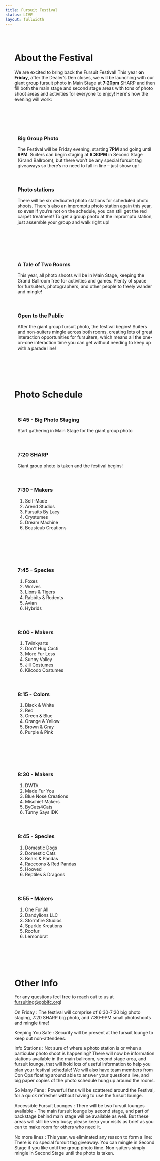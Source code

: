 ```yaml
---
title: Fursuit Festival
status: LIVE
layout: fullwidth
---
```


<div class="one-full bg-one"><div class="page-wrapper" style="padding: 3vw 3vw">

# About the Festival

We are excited to bring back the Fursuit Festival! This year **on Friday**, after the Dealer’s Den closes, we will be launching with our giant group fursuit photo in Main Stage at **7:20pm** SHARP and then fill both the main stage and second stage areas with tons of photo shoot areas and activities for everyone to enjoy! Here's how the evening will work:

</div></div>

<div class="one-full bg-two"><div class="page-wrapper" style="padding: 3vw 3vw">

<div class="one_half" style="padding:10px">

### Big Group Photo

The Festival will be Friday evening, starting **7PM** and going until **9PM**. Suiters can begin staging at **6:30PM** in Second Stage (Grand Ballroom), but there won’t be any special fursuit tag giveaways so there’s no need to fall in line – just show up!

</div>

<div class="one_half" style="padding:10px">

### Photo stations

There will be six dedicated photo stations for scheduled photo shoots. There's also an impromptu photo station again this year, so even if you’re not on the schedule, you can still get the red carpet treatment! To get a group photo at the impromptu station, just assemble your group and walk right up!

</div>

</div></div>


<div class="one-full bg-two"><div class="page-wrapper" style="padding: 3vw 3vw">

<div class="one_half" style="padding:10px">

### A Tale of Two Rooms

This year, all photo shoots will be in Main Stage, keeping the Grand Ballroom free for activities and games. Plenty of space for fursuiters, photographers, and other people to freely wander and mingle!

</div>

<div class="one_half" style="padding:10px">

### Open to the Public

After the giant group fursuit photo, the festival begins! Suiters and non-suiters mingle across both rooms, creating lots of great interaction opportunities for fursuiters, which means all the one-on-one interaction time you can get without needing to keep up with a parade line!

</div>

</div></div>

<div class="one-full bg-three"><div class="page-wrapper" style="padding: 3vw 3vw">

# Photo Schedule

<div class="one_third" style="padding:10px">

### 6:45 - Big Photo Staging
Start gathering in Main Stage for the giant group photo

</div>

<div class="one_third" style="padding:10px">

### 7:20 SHARP
Giant group photo is taken and the festival begins!

</div>

<div class="one_third" style="padding:10px">

### 7:30 - Makers
<ol>
<li>Self-Made</li>
<li>Arend Studios</li>
<li>Fursuits By Lacy</li>
<li>Crystumes</li>
<li>Dream Machine</li>
<li>Beastcub Creations</li>
</ol>

</div>

</div></div>

<div class="one-full bg-three"><div class="page-wrapper" style="padding: 3vw 3vw">

<div class="one_third" style="padding:10px">

### 7:45 - Species
<ol>
<li>Foxes</li>
<li>Wolves</li>
<li>Lions & Tigers</li>
<li>Rabbits & Rodents</li>
<li>Avian</li>
<li>Hybrids</li>
</ol>

</div>

<div class="one_third" style="padding:10px">

### 8:00 - Makers
<ol>
<li>Twinkyarts</li>
<li>Don't Hug Cacti</li>
<li>More Fur Less</li>
<li>Sunny Valley</li>
<li>Jill Costumes</li>
<li>Kilcodo Costumes</li>
</ol>

</div>

<div class="one_third" style="padding:10px">

### 8:15 - Colors
<ol>
<li>Black & White</li>
<li>Red</li>
<li>Green & Blue</li>
<li>Orange & Yellow</li>
<li>Brown & Gray</li>
<li>Purple & Pink</li>
</ol>

</div>

</div></div>

<div class="one-full bg-three"><div class="page-wrapper" style="padding: 3vw 3vw">

<div class="one_third" style="padding:10px">

### 8:30 - Makers
<ol>
<li>DWTA</li>
<li>Made Fur You</li>
<li>Blue Nose Creations</li>
<li>Mischief Makers</li>
<li>ByCats4Cats</li>
<li>Tunny Says IDK</li>
</ol>

</div>

<div class="one_third" style="padding:10px">
  
### 8:45 - Species
<ol>
<li>Domestic Dogs</li>
<li>Domestic Cats</li>
<li>Bears & Pandas</li>
<li>Raccoons & Red Pandas</li>
<li>Hooved</li>
<li>Reptiles & Dragons</li>
</ol>
  
</div>

<div class="one_third" style="padding:10px">

### 8:55 - Makers
<ol>
<li>One Fur All</li>
<li>Dandylions LLC</li>
<li>Stormfire Studios</li>
<li>Sparkle Kreations</li>
<li>Roofur</li>
<li>Lemonbrat</li>
</ol>

</div>

</div></div>

<div class="clear"></div>

<div class="one-full bg-one"><div class="page-wrapper" style="padding: 3vw 3vw">

# Other Info

For any questions feel free to reach out to us at <a href="mailto:fursuiting@goblfc.org">fursuiting@goblfc.org</a>!

<div class="accordion-list">

On Friday
: The festival will comprise of 6:30-7:20 big photo staging, 7:20 SHARP big photo, and 7:30-9PM small photoshoots and mingle time!

Keeping You Safe
: Security will be present at the fursuit lounge to keep out non-attendees.

Info Stations
: Not sure of where a photo station is or when a particular photo shoot is happening? There will now be information stations available in the main ballroom, second stage area, and fursuit lounge, that will hold lots of useful information to help you plan your festival schedule! We will also have team members from Con Ops floating around able to answer your questions live, and big paper copies of the photo schedule hung up around the rooms.

So Many Fans
: Powerful fans will be scattered around the Festival, for a quick refresher without having to use the fursuit lounge.

Accessible Fursuit Lounges
: There will be two fursuit lounges available - The main fursuit lounge by second stage, and part of backstage behind main stage will be available as well. But these areas will still be very busy; please keep your visits as brief as you can to make room for others who need it.

No more lines
: This year, we eliminated any reason to form a line: There is no special fursuit tag giveaway. You can mingle in Second Stage if you like until the group photo time. Non-suiters simply mingle in Second Stage until the photo is taken.


</div></div>

<div class="clear"></div>

